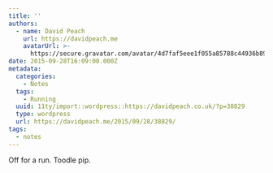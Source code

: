 ```yaml
---
title: ''
authors:
  - name: David Peach
    url: https://davidpeach.me
    avatarUrl: >-
      https://secure.gravatar.com/avatar/4d7faf5eee1f055a85788c44936b8995eaab6dfb004e7854ec747ccb272e91ee?s=96&d=mm&r=g
date: 2015-09-28T16:09:00.000Z
metadata:
  categories:
    - Notes
  tags:
    - Running
  uuid: 11ty/import::wordpress::https://davidpeach.co.uk/?p=38829
  type: wordpress
  url: https://davidpeach.me/2015/09/28/38829/
tags:
  - notes
---
```

Off for a run. Toodle pip.